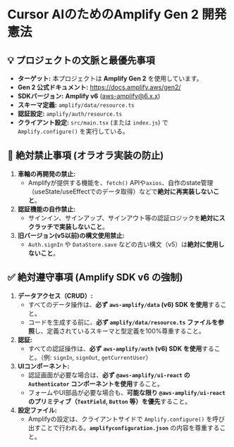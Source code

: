 # Cursor AIのためのAmplify Gen 2 開発憲法

## 💡 プロジェクトの文脈と最優先事項

* **ターゲット:** 本プロジェクトは **Amplify Gen 2** を使用しています。
* **Gen 2 公式ドキュメント:** https://docs.amplify.aws/gen2/
* **SDKバージョン:** **Amplify v6** (aws-amplify@6.x.x)
* **スキーマ定義:** `amplify/data/resource.ts`
* **認証設定:** `amplify/auth/resource.ts`
* **クライアント設定:** `src/main.tsx` (または `index.js`) で `Amplify.configure()` を実行している。

## 🛑 絶対禁止事項 (オラオラ実装の防止)

1.  **車輪の再開発の禁止:**
    * Amplifyが提供する機能を、`fetch()` APIや`axios`、自作のstate管理（useState/useEffectでのデータ取得）などで**絶対に再実装しないこと**。
2.  **認証機能の自作禁止:**
    * サインイン、サインアップ、サインアウト等の認証ロジックを**絶対にスクラッチで実装しないこと**。
3.  **旧バージョン(v5以前)の構文使用禁止:**
    * `Auth.signIn` や `DataStore.save` などの古い構文（v5）は**絶対に使用しないこと**。

## ✅ 絶対遵守事項 (Amplify SDK v6 の強制)

1.  **データアクセス（CRUD）:**
    * すべてのデータ操作は、**必ず `aws-amplify/data` (v6) SDK を使用**すること。
    * コードを生成する前に、**必ず `amplify/data/resource.ts` ファイルを参照**し、定義されているスキーマと型定義を100%尊重すること。
2.  **認証:**
    * すべての認証操作は、**必ず `aws-amplify/auth` (v6) SDK を使用**すること。（例: `signIn`, `signOut`, `getCurrentUser`）
3.  **UIコンポーネント:**
    * 認証画面が必要な場合は、**必ず `@aws-amplify/ui-react` の `Authenticator` コンポーネントを使用**すること。
    * フォームやUI部品が必要な場合も、**可能な限り `@aws-amplify/ui-react` のプリミティブ（`TextField`, `Button` 等）を優先**すること。
4.  **設定ファイル:**
    * Amplifyの設定は、クライアントサイドで `Amplify.configure()` を呼び出すことで行われる。**`amplifyconfiguration.json`** の内容を尊重すること。
